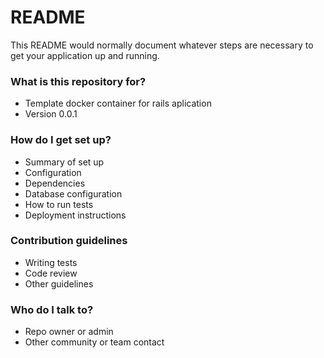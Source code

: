# README #

This README would normally document whatever steps are necessary to get your application up and running.

### What is this repository for? ###

* Template docker container for rails aplication 
* Version 0.0.1


### How do I get set up? ###

* Summary of set up
* Configuration
* Dependencies
* Database configuration
* How to run tests
* Deployment instructions

### Contribution guidelines ###

* Writing tests
* Code review
* Other guidelines

### Who do I talk to? ###

* Repo owner or admin
* Other community or team contact